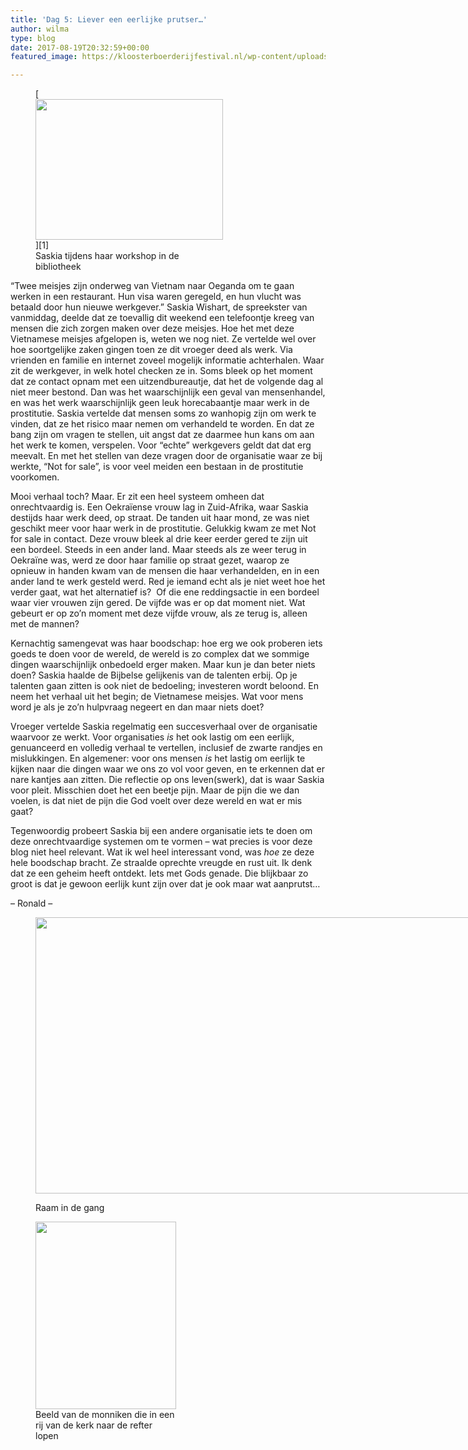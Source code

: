 ```yaml
---
title: 'Dag 5: Liever een eerlijke prutser…'
author: wilma
type: blog
date: 2017-08-19T20:32:59+00:00
featured_image: https://kloosterboerderijfestival.nl/wp-content/uploads/2017/08/Ochtend-refter-1.jpg

---
```

<figure id="attachment_2745" style="width: 300px" class="wp-caption alignright">[<img class="wp-image-2745 size-medium" src="http://www.kloosterboerderijfestival.nl/wp-content/uploads/2017/08/DSC08587-300x225.jpg" alt="" width="300" height="225" srcset="http://www.kloosterboerderijfestival.nl/wp-content/uploads/2017/08/DSC08587-300x225.jpg 300w, http://www.kloosterboerderijfestival.nl/wp-content/uploads/2017/08/DSC08587-768x576.jpg 768w, http://www.kloosterboerderijfestival.nl/wp-content/uploads/2017/08/DSC08587-785x589.jpg 785w, http://www.kloosterboerderijfestival.nl/wp-content/uploads/2017/08/DSC08587-600x450.jpg 600w, http://www.kloosterboerderijfestival.nl/wp-content/uploads/2017/08/DSC08587.jpg 1024w" sizes="(max-width: 300px) 100vw, 300px" />][1]<figcaption class="wp-caption-text">Saskia tijdens haar workshop in de bibliotheek</figcaption></figure> 

&#8220;Twee meisjes zijn onderweg van Vietnam naar Oeganda om te gaan werken in een restaurant. Hun visa waren geregeld, en hun vlucht was betaald door hun nieuwe werkgever.&#8221; Saskia Wishart, de spreekster van vanmiddag, deelde dat ze toevallig dit weekend een telefoontje kreeg van mensen die zich zorgen maken over deze meisjes. Hoe het met deze Vietnamese meisjes afgelopen is, weten we nog niet. Ze vertelde wel over hoe soortgelijke zaken gingen toen ze dit vroeger deed als werk. Via vrienden en familie en internet zoveel mogelijk informatie achterhalen. Waar zit de werkgever, in welk hotel checken ze in. Soms bleek op het moment dat ze contact opnam met een uitzendbureautje, dat het de volgende dag al niet meer bestond. Dan was het waarschijnlijk een geval van mensenhandel, en was het werk waarschijnlijk geen leuk horecabaantje maar werk in de prostitutie. Saskia vertelde dat mensen soms zo wanhopig zijn om werk te vinden, dat ze het risico maar nemen om verhandeld te worden. En dat ze bang zijn om vragen te stellen, uit angst dat ze daarmee hun kans om aan het werk te komen, verspelen. Voor &#8220;echte&#8221; werkgevers geldt dat dat erg meevalt. En met het stellen van deze vragen door de organisatie waar ze bij werkte, &#8220;Not for sale&#8221;, is voor veel meiden een bestaan in de prostitutie voorkomen.

Mooi verhaal toch? Maar. Er zit een heel systeem omheen dat onrechtvaardig is. Een Oekraïense vrouw lag in Zuid-Afrika, waar Saskia destijds haar werk deed, op straat. De tanden uit haar mond, ze was niet geschikt meer voor haar werk in de prostitutie. Gelukkig kwam ze met Not for sale in contact. Deze vrouw bleek al drie keer eerder gered te zijn uit een bordeel. Steeds in een ander land. Maar steeds als ze weer terug in Oekraïne was, werd ze door haar familie op straat gezet, waarop ze opnieuw in handen kwam van de mensen die haar verhandelden, en in een ander land te werk gesteld werd. Red je iemand echt als je niet weet hoe het verder gaat, wat het alternatief is?  Of die ene reddingsactie in een bordeel waar vier vrouwen zijn gered. De vijfde was er op dat moment niet. Wat gebeurt er op zo&#8217;n moment met deze vijfde vrouw, als ze terug is, alleen met de mannen?

Kernachtig samengevat was haar boodschap: hoe erg we ook proberen iets goeds te doen voor de wereld, de wereld is zo complex dat we sommige dingen waarschijnlijk onbedoeld erger maken. Maar kun je dan beter niets doen? Saskia haalde de Bijbelse gelijkenis van de talenten erbij. Op je talenten gaan zitten is ook niet de bedoeling; investeren wordt beloond. En neem het verhaal uit het begin; de Vietnamese meisjes. Wat voor mens word je als je zo’n hulpvraag negeert en dan maar niets doet?

Vroeger vertelde Saskia regelmatig een succesverhaal over de organisatie waarvoor ze werkt. Voor organisaties _is_ het ook lastig om een eerlijk, genuanceerd en volledig verhaal te vertellen, inclusief de zwarte randjes en mislukkingen. En algemener: voor ons mensen _is_ het lastig om eerlijk te kijken naar die dingen waar we ons zo vol voor geven, en te erkennen dat er nare kantjes aan zitten. Die reflectie op ons leven(swerk), dat is waar Saskia voor pleit. Misschien doet het een beetje pijn. Maar de pijn die we dan voelen, is dat niet de pijn die God voelt over deze wereld en wat er mis gaat?

Tegenwoordig probeert Saskia bij een andere organisatie iets te doen om deze onrechtvaardige systemen om te vormen – wat precies is voor deze blog niet heel relevant. Wat ik wel heel interessant vond, was _hoe_ ze deze hele boodschap bracht. Ze straalde oprechte vreugde en rust uit. Ik denk dat ze een geheim heeft ontdekt. Iets met Gods genade. Die blijkbaar zo groot is dat je gewoon eerlijk kunt zijn over dat je ook maar wat aanprutst…

&#8211; Ronald &#8211;<figure id="attachment_2747" style="width: 785px" class="wp-caption aligncenter">

[<img class="wp-image-2747 size-large" src="http://www.kloosterboerderijfestival.nl/wp-content/uploads/2017/08/mooi-785x442.jpg" alt="" width="785" height="442" srcset="http://www.kloosterboerderijfestival.nl/wp-content/uploads/2017/08/mooi-785x442.jpg 785w, http://www.kloosterboerderijfestival.nl/wp-content/uploads/2017/08/mooi-300x169.jpg 300w, http://www.kloosterboerderijfestival.nl/wp-content/uploads/2017/08/mooi-768x432.jpg 768w, http://www.kloosterboerderijfestival.nl/wp-content/uploads/2017/08/mooi-600x338.jpg 600w, http://www.kloosterboerderijfestival.nl/wp-content/uploads/2017/08/mooi.jpg 1024w" sizes="(max-width: 785px) 100vw, 785px" />][2]<figcaption class="wp-caption-text">Raam in de gang</figcaption></figure> <figure id="attachment_2748" style="width: 225px" class="wp-caption aligncenter">[<img class="wp-image-2748 size-medium" src="http://www.kloosterboerderijfestival.nl/wp-content/uploads/2017/08/DSCN4951-225x300.jpg" alt="" width="225" height="300" srcset="http://www.kloosterboerderijfestival.nl/wp-content/uploads/2017/08/DSCN4951-225x300.jpg 225w, http://www.kloosterboerderijfestival.nl/wp-content/uploads/2017/08/DSCN4951.jpg 576w" sizes="(max-width: 225px) 100vw, 225px" />][3]<figcaption class="wp-caption-text">Beeld van de monniken die in een rij van de kerk naar de refter lopen</figcaption></figure> 

&nbsp;

 [1]: http://www.kloosterboerderijfestival.nl/wp-content/uploads/2017/08/DSC08587.jpg
 [2]: http://www.kloosterboerderijfestival.nl/wp-content/uploads/2017/08/mooi.jpg
 [3]: http://www.kloosterboerderijfestival.nl/wp-content/uploads/2017/08/DSCN4951.jpg